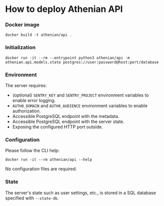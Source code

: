 # How to deploy Athenian API

### Docker image

```
docker build -t athenian/api .
```

### Initialization

```
docker run -it --rm --entrypoint python3 athenian/api -m athenian.api.models.state postgres://user:password@host:port/database
```

### Environment

The server requires:

- (optional) `SENTRY_KEY` and `SENTRY_PROJECT` environment variables to enable error logging.
- `AUTH0_DOMAIN` and `AUTH0_AUDIENCE` environment variables to enable authorization.
- Accessible PostgreSQL endpoint with the metadata.
- Accessible PostgreSQL endpoint with the server state.
- Exposing the configured HTTP port outside.

### Configuration

Please follow the CLI help:

```
docker run -it --rm athenian/api --help
```

No configuration files are required.

### State

The server's state such as user settings, etc., is stored in a SQL database specified with `--state-db`.